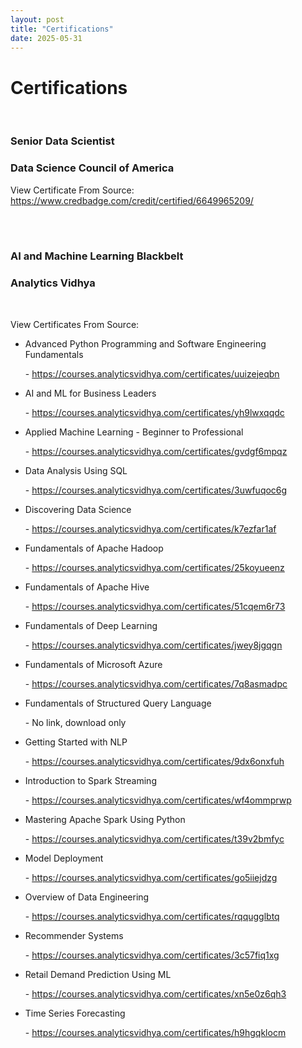 ```yaml
---
layout: post
title: "Certifications"
date: 2025-05-31
---
```



<h1>Certifications</h1>

</br>

<h3>Senior Data Scientist</h3>
<h3>Data Science Council of America</h3>
<p>View Certificate From Source: <a href="https://www.credbadge.com/credit/certified/6649965209/">https://www.credbadge.com/credit/certified/6649965209/</a></p>

</br>
</br>

<h3>AI and Machine Learning Blackbelt</h3>
<h3>Analytics Vidhya</h3>


</br>

<p>View Certificates From Source:</p>

<ul>

<li>Advanced Python Programming and Software Engineering Fundamentals</li>
<p>- <a href="https://courses.analyticsvidhya.com/certificates/uuizejeqbn">https://courses.analyticsvidhya.com/certificates/uuizejeqbn</a></p>

<li>AI and ML for Business Leaders</li>
<p>- <a href="https://courses.analyticsvidhya.com/certificates/yh9lwxqqdc">https://courses.analyticsvidhya.com/certificates/yh9lwxqqdc</a></p>

<li>Applied Machine Learning - Beginner to Professional</li>
<p>- <a href="https://courses.analyticsvidhya.com/certificates/gvdgf6mpqz">https://courses.analyticsvidhya.com/certificates/gvdgf6mpqz</a></p>

<li>Data Analysis Using SQL</li>
<p>- <a href="https://courses.analyticsvidhya.com/certificates/3uwfuqoc6g">https://courses.analyticsvidhya.com/certificates/3uwfuqoc6g</a></p>

<li>Discovering Data Science</li>
<p>- <a href="https://courses.analyticsvidhya.com/certificates/k7ezfar1af">https://courses.analyticsvidhya.com/certificates/k7ezfar1af</a></p>

<li>Fundamentals of Apache Hadoop</li>
<p>- <a href="https://courses.analyticsvidhya.com/certificates/25koyueenz">https://courses.analyticsvidhya.com/certificates/25koyueenz</a></p>

<li>Fundamentals of Apache Hive</li>
<p>- <a href="https://courses.analyticsvidhya.com/certificates/51cqem6r73">https://courses.analyticsvidhya.com/certificates/51cqem6r73</a></p>

<li>Fundamentals of Deep Learning</li>
<p>- <a href="https://courses.analyticsvidhya.com/certificates/jwey8jgqgn">https://courses.analyticsvidhya.com/certificates/jwey8jgqgn</a></p>

<li>Fundamentals of Microsoft Azure</li>
<p>- <a href="https://courses.analyticsvidhya.com/certificates/7q8asmadpc">https://courses.analyticsvidhya.com/certificates/7q8asmadpc</a></p>

<li>Fundamentals of Structured Query Language</li>
<p>- No link, download only</p>

<li>Getting Started with NLP</li>
<p>- <a href="https://courses.analyticsvidhya.com/certificates/9dx6onxfuh">https://courses.analyticsvidhya.com/certificates/9dx6onxfuh</a></p>

<li>Introduction to Spark Streaming</li>
<p>- <a href="https://courses.analyticsvidhya.com/certificates/wf4ommprwp">https://courses.analyticsvidhya.com/certificates/wf4ommprwp</a></p>

<li>Mastering Apache Spark Using Python</li>
<p>- <a href="https://courses.analyticsvidhya.com/certificates/t39v2bmfyc">https://courses.analyticsvidhya.com/certificates/t39v2bmfyc</a></p>

<li>Model Deployment</li>
<p>- <a href="https://courses.analyticsvidhya.com/certificates/go5iiejdzg">https://courses.analyticsvidhya.com/certificates/go5iiejdzg</a></p>

<li>Overview of Data Engineering</li>
<p>- <a href="https://courses.analyticsvidhya.com/certificates/rqqugglbtq">https://courses.analyticsvidhya.com/certificates/rqqugglbtq</a></p>

<li>Recommender Systems</li>
<p>- <a href="https://courses.analyticsvidhya.com/certificates/3c57fiq1xg">https://courses.analyticsvidhya.com/certificates/3c57fiq1xg</a></p>

<li>Retail Demand Prediction Using ML</li>
<p>- <a href="https://courses.analyticsvidhya.com/certificates/xn5e0z6qh3">https://courses.analyticsvidhya.com/certificates/xn5e0z6qh3</a></p>

<li>Time Series Forecasting</li>
<p>- <a href="https://courses.analyticsvidhya.com/certificates/h9hgqklocm">https://courses.analyticsvidhya.com/certificates/h9hgqklocm</a></p>


</ul>

</br>
</br>
</br>